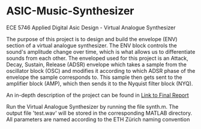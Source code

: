 # ASIC-Music-Synthesizer
ECE 5746 Applied Digital Asic Design - Virtual Analogue Synthesizer

The purpose of this project is to design and build the envelope (ENV) section of a virtual analogue synthesizer. The ENV block controls the sound's amplitude change over time, which is what allows us to differentiate sounds from each other. The enveloped used for this project is an Attack, Decay, Sustain, Release (ADSR) envelope which takes a sample from the oscillator block (OSC) and modifies it according to which ADSR phase of the envelope the sample corresponds to. This sample then gets sent to the amplifier block (AMP), which then sends it to the Nyquist filter block (NYQ).

An in-depth description of the project can be found in [Link to Final Report](Final_Report.pdf)

Run the Virtual Analogue Synthesizer by running the file synth.m. The output file 'test.wav' will be stored in the corresponding MATLAB directory. All parameters are named according to the ETH Zürich naming convention
